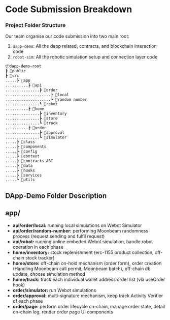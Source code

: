 # Code Submission Breakdown

### Project Folder Structure

Our team organise our code submission into two main root: 

1. `dapp-demo`: All the dapp related, contracts, and blockchain interaction code
2. `robot-sim`: All the robotic simulation setup and connection layer code

```bash
📦dapp-demo-root
┣ 📂public
┣ 📂src
.....┣ 📂app
..........┣ 📂api
...............┣ 📂order
....................┣ 📂local
....................┗ 📂random number
...............┗ 📂robot
..........┣ 📂home
...............┣ 📂inventory
...............┣ 📂store
...............┗ 📂track
..........┣ 📂order
...............┣ 📂approval
...............┗ 📂simulator
.....┣ 📂class
.....┣ 📂components
.....┣ 📂config
.....┣ 📂context
.....┣ 📂contracts ABI
.....┣ 📂data
.....┣ 📂hooks
.....┣ 📂services
.....┗ 📂utils

```

## DApp-Demo Folder Description

## app/

- **api/order/local:** running local simulations on Webot Simulator
- **api/order/random-number:** performing Moonbeam randomness process (request sending and fulfil request)
- **api/robot:** running online embeded Webot simulation, handle robot operation in each phase
- **home/inventory:** stock replenishment (erc-1155 product collection, off-chain stock tracker)
- **home/store:** off-chain on-hold mechanism (order form), order creation (Handling Moonbeam call permit, Moonbeam batch), off-chain db update, choose simulation method
- **home/track:** track each individual wallet address order list (via useOrder hook)
- **order/simulator:** run Webot simulations
- **order/approval:** multi-signature mechanism, keep track Activity Verifier of each phase
- **order/page:** perform order lifecycle on-chain, manage order state, detail on-chain log, render order page UI components

